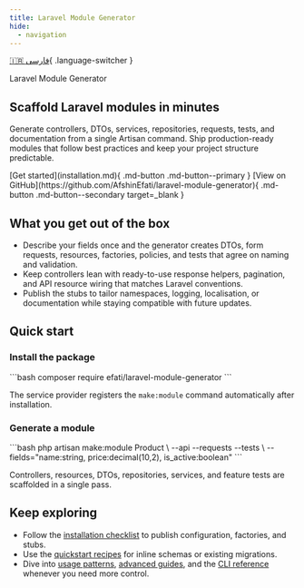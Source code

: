```yaml
---
title: Laravel Module Generator
hide:
  - navigation
---
```


[🇮🇷 فارسی](../fa/index.md){ .language-switcher }

<section class="hero" markdown="1">
  <div class="hero__content" markdown="1">
    <p class="hero__eyebrow">Laravel Module Generator</p>
    <h1 class="hero__title">Scaffold Laravel modules in minutes</h1>
    <p class="hero__lead">
      Generate controllers, DTOs, services, repositories, requests, tests, and documentation from a single Artisan command.
      Ship production-ready modules that follow best practices and keep your project structure predictable.
    </p>
    <div class="hero__actions">
      [Get started](installation.md){ .md-button .md-button--primary }
      [View on GitHub](https://github.com/AfshinEfati/laravel-module-generator){ .md-button .md-button--secondary target=_blank }
    </div>
  </div>
</section>

## What you get out of the box

- Describe your fields once and the generator creates DTOs, form requests, resources, factories, policies, and tests that agree on naming and validation.
- Keep controllers lean with ready-to-use response helpers, pagination, and API resource wiring that matches Laravel conventions.
- Publish the stubs to tailor namespaces, logging, localisation, or documentation while staying compatible with future updates.

## Quick start

<div class="landing-grid">
  <div class="landing-card" markdown="1">
    <h3>Install the package</h3>
    ```bash
    composer require efati/laravel-module-generator
    ```
    <p>The service provider registers the <code>make:module</code> command automatically after installation.</p>
  </div>
  <div class="landing-card" markdown="1">
    <h3>Generate a module</h3>
    ```bash
    php artisan make:module Product \
      --api --requests --tests \
      --fields="name:string, price:decimal(10,2), is_active:boolean"
    ```
    <p>Controllers, resources, DTOs, repositories, services, and feature tests are scaffolded in a single pass.</p>
  </div>
</div>

## Keep exploring

- Follow the [installation checklist](installation.md) to publish configuration, factories, and stubs.
- Use the [quickstart recipes](quickstart.md) for inline schemas or existing migrations.
- Dive into [usage patterns](usage.md), [advanced guides](advanced.md), and the [CLI reference](reference.md) whenever you need more control.
